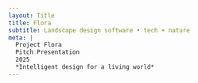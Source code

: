 ```yaml
---
layout: Title
title: Flora
subtitle: Landscape design software • tech + nature
meta: |
  Project Flora
  Pitch Presentation
  2025
  *Intelligent design for a living world*
---
```

